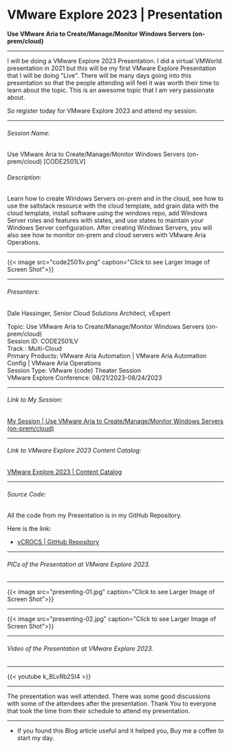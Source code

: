 # VMware Explore 2023 | Presentation


**Use VMware Aria to Create/Manage/Monitor Windows Servers (on-prem/cloud)**

<!--more-->

---

I will be doing a VMware Explore 2023 Presentation. I did a virtual VMWorld presentation in 2021 but this will be my first VMware Explore Presentation that I will be doing "Live". There will be many days going into this presentation so that the people attending will feel it was worth their time to learn about the topic. This is an awesome topic that I am very passionate about.  

So register today for VMware Explore 2023 and attend my session.  

---

###### Session Name:
Use VMware Aria to Create/Manage/Monitor Windows Servers (on-prem/cloud) [CODE2501LV]

###### Description:
Learn how to create Windows Servers on-prem and in the cloud, see how to use the saltstack resource with the cloud template, add grain data with the cloud template, install software using the windows repo, add Windows Server roles and features with states, and use states to maintain your Windows Server configuration. After creating Windows Servers, you will also see how to monitor on-prem and cloud servers with VMware Aria Operations.

--- 

{{< image src="code2501lv.png" caption="Click to see Larger Image of Screen Shot">}}  

---

###### Presenters:
Dale Hassinger, Senior Cloud Solutions Architect, vExpert  

Topic: Use VMware Aria to Create/Manage/Monitor Windows Servers (on-prem/cloud)  
Session ID: CODE2501LV  
Track : Multi-Cloud  
Primary Products: VMware Aria Automation | VMware Aria Automation Config | VMware Aria Operations  
Session Type: VMware {code} Theater Session  
VMware Explore Conference: 08/21/2023-08/24/2023  

---

###### Link to My Session:  

<a href="https://event.vmware.com/flow/vmware/explore2023lv/content/page/catalog?search=Hassinger" target="_blank">My Session | Use VMware Aria to Create/Manage/Monitor Windows Servers (on-prem/cloud)</a>

---

###### Link to VMware Explore 2023 Content Catalog:  

<a href="https://event.vmware.com/flow/vmware/explore2023lv/content/page/catalog" target="_blank">VMware Explore 2023 | Content Catalog</a>

---
###### Source Code:  

All the code from my Presentation is in my GitHub Repository. 

Here is the link:  
* [vCROCS | GitHub Repository](https://github.com/dalehassinger/unlocking-the-potential)  

--- 

###### PICs of the Presentation at VMware Explore 2023.

---
{{< image src="presenting-01.jpg" caption="Click to see Larger Image of Screen Shot">}}  

---

{{< image src="presenting-02.jpg" caption="Click to see Larger Image of Screen Shot">}}  

---

###### Video of the Presentation at VMware Explore 2023.

---

{{< youtube k_BLvRb2SI4 >}}

---

The presentation was well attended. There was some good discussions with some of the attendees after the presentation. Thank You to everyone that took the time from their schedule to attend my presentation. 

---

* If you found this Blog article useful and it helped you, Buy me a coffee to start my day.  

<center>
<script type="text/javascript" src="https://cdnjs.buymeacoffee.com/1.0.0/button.prod.min.js" data-name="bmc-button" data-slug="dalehassinger" data-color="#FFDD00" data-emoji=""  data-font="Cookie" data-text="Buy me a coffee" data-outline-color="#000000" data-font-color="#000000" data-coffee-color="#ffffff" ></script>
</center>

